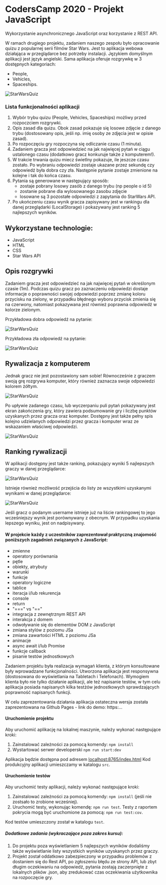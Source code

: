 # CodersCamp 2020 - Projekt JavaScript
Wykorzystanie asynchronicznego JavaScript oraz korzystanie z REST API.

W ramach drugiego projektu, zadaniem naszego zespołu było opracowanie quizu z popularnej serii filmów Star Wars. Jest to aplikacja webowa działająca w przeglądarce bez potrzeby instalacji. Językiem domyślnym aplikacji jest język angielski. Sama aplikacja oferuje rozgrywkę w 3 dostępnych kategoriach: 
 - People, 
 - Vehicles, 
 - Spaceships.

![StarWarsQuiz](./static/assets/ui/strona_glowna.png)

### Lista funkcjonalności aplikacji

1. Wybór trybu quizu (People, Vehicles, Spaceships) możliwy przed rozpoczciem rozgrywki.
2. Opis zasad dla quizu. Obok zasad pokazuje się losowe zdjęcie z danego trybu (dostosowany opis, jeśli np. imię osoby ze zdjęcia jest w opisie zasad).
3. Po rozpoczęciu gry rozpoczyna się odliczanie czasu (1 minuta).
4. Zadaniem gracza jest odpowiedzieć na jak najwięcej pytań w ciągu ustalonego czasu (dodatkowo gracz konkuruje także z komputerem!). 
5. W trakcie trwania quizu miecz świetlny pokazuje, ile jeszcze czasu zostało. Po wybraniu odpowiedzi zostaje ukazane przez sekundę czy odpowiedź była dobra czy zła. Następnie pytanie zostaje zmienione na kolejne i tak do końca czasu.
5. Pytania są generowane w następujący sposób: 
    - zostaje pobrany losowy zasób z danego trybu (np people o id 5)
    - zostanie pobrane dla wylosowanego zasobu zdjęcie
    - losowane są 3 pozostałe odpowiedzi z zapytania do StarWars API.
6. Po ukończeniu czasu wynik gracza zapisywany jest w rankingu dla danej przeglądarki (LocalStorage) i pokazywany jest ranking 5 najlepszych wyników.


## Wykorzystane technologie:
- JavaScript
- HTML
- CSS
- Star Wars API

## Opis rozgrywki
Zadaniem gracza jest odpowiedzieć na jak najwięcej pytań w określonym czasie (1m). Podczas quizu gracz po zaznaczeniu odpowiedzi dostaje informacje o poprawności swojej odpowiedzi poprzez zmianę koloru przycisku na zielony, w przypadku błędnego wyboru przycisk zmienia się na czerwony, natomiast pokazywana jest również poprawna odpowiedź w kolorze zielonym.

Przykładowa dobra odpowiedź na pytanie:

 ![StarWarsQuiz](./static/assets/ui/gra_pytania_dobre.png)
 
Przykładowa zła odpowiedź na pytanie:

 ![StarWarsQuiz](./static/assets/ui/gra_pytania_zle.png)


## Rywalizacja z komputerem

Jednak gracz nie jest pozostawiony sam sobie! Równocześnie z graczem swoją grę rozgrywa komputer, który również zaznacza swoje odpowiedzi kolorem żółtym.

 ![StarWarsQuiz](./static/assets/ui/gra_pytania_komputer.png)

Po upływie zadanego czasu, lub wyczerpaniu puli pytań pokazywany jest ekran zakończenia gry, który zawiera podsumowanie gry i liczbę punktów uzyskanych przez gracza oraz komputer. Dostępny jest także pełny spis kolejno udzielanych odpowiedzi przez gracza i komputer wraz ze wskazaniem właściwej odpowiedzi.

 ![StarWarsQuiz](./static/assets/ui/zakonczenie_gry.png)
 
## Ranking rywalizacji

W aplikacji dostępny jest także ranking, pokazujący wyniki 5 najlepszych graczy w danej przeglądarce:

 ![StarWarsQuiz](./static/assets/ui/ranking.png)
 
Istnieje również możliwość przejścia do listy ze wszystkimi uzyskanymi wynikami w danej przeglądarce:

 ![StarWarsQuiz](./static/assets/ui/ranking_wszyscy.png)

 Jeśli gracz o podanym username istnieje już na liście rankingowej to jego wcześniejszy wynik jest porównywany z obecnym. W przypadku uzyskania lepszego wyniku, jest on nadpisywany.

#### W projekcie każdy z uczestników zaprezentował praktyczną znajomość poniższych zagadnień związanych z JavaScript:
- zmienne
- operatory porównania
- pętle
- obiekty, atrybuty
- warunki
- funkcje
- operatory logiczne
- tablice
- iteracja i/lub rekurencja
- console
- return
- "===" vs "=="
- integracja z zewnętrznym REST API
- interakcja z domem
- odwoływanie się do elementów DOM z JavaScript
- zmiana stylów z poziomu JSa
- zmiana zawartości HTML z poziomu JSa
- animacje
- async await i/lub Promise
- funkcje callback
- pisanie testów jednostkowych 


Zadaniem projektu była realizacja wymagań klienta, z którym konsultowane były wprowadzane funkcjonalności. Utworzona aplikacja jest responsywna (dostosowana do wyświetlania na Tabletach i Telefonach). Wymogiem klienta było nie tylko działanie aplikacji, ale też napisanie testów, w tym celu aplikacja posiada napisanych kilka testżów jednostkowych sprawdzających poprawność napisanych funkcji.

W celu zaprezentowania działania aplikacja ostateczna wersja została zaprezentowana na Github Pages - link do demo:
 https:...


#### Uruchomienie projektu
Aby uruchomić aplikację na lokalnej maszynie, należy wykonać następujące kroki:
1. Zainstalować zależności za pomocą komendy: `npm install`
2. Wystartować serwer developerski `npm run start:dev`

Aplikacja będzie dostępna pod adresem [localhost:8765/index.html](localhost:8765/index.html)
Kod produkcyjny aplikacji umieszczamy w katalogu `src`.

#### Uruchomienie testów
Aby uruchomić testy aplikacji, należy wykonać następujące kroki:
1. Zainstalować zależności za pomocą komendy: `npm install` (jeśli nie zostsało to zrobione wcześniej).
1. Uruchomić testy, wykonując komendę: `npm run test`. Testy z raportem pokrycia mogą być uruchomione za pomocą: `npm run test:cov`.

Kod testów umieszczony został w katalogu `test`.


##### Dodatkowe zadania (wykraczające poza zakres kursu):
1. Do projektu poza wyświetlaniem 5 najlepszych wyników dodaliśmy także wyświetlanie listy wszystkich wyników uzyskanych przez graczy.
2. Projekt został oddatkowo zabezpieczony w przypadku problemów z dostaniem się do Rest API, po zgłoszeniu błędu ze strony API, lub zbyt długim oczekiwaniu na odpowiedź, pytania zostają zaczerpnięte z lokalnych plików .json, aby zredukować czas oczekiwania użytkownika na rozpoczęcie gry.

